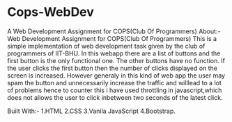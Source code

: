 # Cops-WebDev
A Web Development Assignment for COPS(Club Of Programmers)
About:- Web Development Assignment for COPS(Club Of Programmers) 
This is a simple implementation of web development task given by the club of programmers of IIT-BHU. 
In this webapp there are a list of buttons and the first button is the only functional one. 
The other buttons have no function. 
If the user clicks the first button then the number of clicks displayed on the screen is increased. 
However generaly in this kind of web app the user may spam the button and unnecessarily increase the traffic and willlead to a
lot of problems hence to counter this i have used throttling in javascript,which does not allows the user to click inbetween two seconds of the latest click.

Built With:- 1.HTML 2.CSS 3.Vanila JavaScript 4.Bootstrap.
